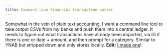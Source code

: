 ```yaml
---
title: Command line financial transaction parser
---
```


Somewhat in the vein of [plain text accounting](https://plaintextaccounting.org), I want a command line tool to take output CSVs from my banks and push them into a central ledger. It needs to figure out what transactions have already been imported, via ID if there is one or date + amount, and then prompt for a category. Similar to YNAB but stripped down and only stores locally. **Edit:** [I made one](https://www.joshcanhelp.com/budget-cli/)!

